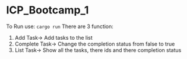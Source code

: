 # ICP_Bootcamp_1
To Run use:
```cargo run```
There are 3 function:
1. Add Task-> Add tasks to the list
2. Complete Task-> Change the completion status from false to true
3. List Task-> Show all the tasks, there ids and there completion status
